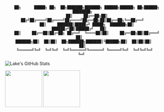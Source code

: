 



<div align="center">
	
```

    ██╗      █████╗ ██╗  ██╗███████╗███████╗ ██████╗██████╗ ██╗██████╗ ████████╗
    ██║     ██╔══██╗██║ ██╔╝██╔════╝██╔════╝██╔════╝██╔══██╗██║██╔══██╗╚══██╔══╝
    ██║     ███████║█████╔╝ █████╗  ███████╗██║     ██████╔╝██║██████╔╝   ██║   
    ██║     ██╔══██║██╔═██╗ ██╔══╝  ╚════██║██║     ██╔══██╗██║██╔═══╝    ██║   
 ███████╗██║  ██║██║  ██╗███████╗███████║╚██████╗██║  ██║██║██║        ██║
  ╚══════╝╚═╝  ╚═╝╚═╝  ╚═╝╚══════╝╚══════╝ ╚═════╝╚═╝  ╚═╝╚═╝╚═╝        ╚═╝ 

```                                                                                                                         
</div>


![Lake's GitHub Stats](https://github-readme-stats.vercel.app/api?username=leehosu&show_icons=true)




<div align="left">
	<img src="https://training.linuxfoundation.org/wp-content/uploads/2019/03/kubernetes-ckad-color-300x294.png" style="height: 120px;"/>
	<img src="https://training.linuxfoundation.org/wp-content/uploads/2019/03/logo_cka_whitetext-300x293.png"style="height: 120px;" />
</div>


